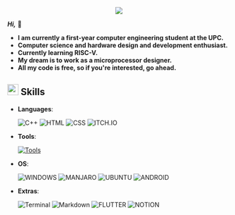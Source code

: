 <p align="center">
  <a href="https://github.com/DenverCoder1/readme-typing-svg"><img src="https://readme-typing-svg.herokuapp.com?font=Time+New+Roman&color=31F742&size=25&center=true&vCenter=true&width=600&height=100&lines=Hi,+I'm+Mounaim+Chakroun+🐢;Computer+Science+Student;Active+Learner/Researcher;Hardware+Design+and+Development+Enthusiast"></a>


***Hi,*** 🐢
  
- **I am currently a first-year computer engineering student at the UPC.**
- **Computer science and hardware design and development enthusiast.**
- **Currently learning RISC-V.**
- **My dream is to work as a microprocessor designer.**
- **All my code is free, so if you're interested, go ahead.**


## <img src="https://media2.giphy.com/media/QssGEmpkyEOhBCb7e1/giphy.gif?cid=ecf05e47a0n3gi1bfqntqmob8g9aid1oyj2wr3ds3mg700bl&rid=giphy.gif" width ="25"><b> Skills</b>


- **Languages**:
    
    ![C++](https://img.shields.io/badge/C++%20-%2300599C.svg?style=for-the-badge&logo=c%2B%2B&logoColor=white)
    ![HTML](https://img.shields.io/badge/HTML5-E34F26?style=for-the-badge&logo=html5&logoColor=white)
    ![CSS](https://img.shields.io/badge/CSS3-1572B6?style=for-the-badge&logo=css3&logoColor=white)
    ![ITCH.IO](https://img.shields.io/badge/Itch.io-FA5C5C?style=for-the-badge&logo=itchdotio&logoColor=white)

- **Tools**:

  [![Tools](https://skillicons.dev/icons?i=git,github,wordpress,godot,vim,vscode,powershell,cmake,latex,arduino&perline=5)](https://skillicons.dev)
  
- **OS**:

  ![WINDOWS](https://img.shields.io/badge/Windows-0078D6?style=for-the-badge&logo=windows&logoColor=white)
  ![MANJARO](https://img.shields.io/badge/manjaro-35BF5C?style=for-the-badge&logo=manjaro&logoColor=white)
  ![UBUNTU](https://img.shields.io/badge/Ubuntu-E95420?style=for-the-badge&logo=ubuntu&logoColor=white)
  ![ANDROID](https://img.shields.io/badge/Android-3DDC84?style=for-the-badge&logo=android&logoColor=white)

- **Extras**:

    ![Terminal](https://img.shields.io/badge/Terminal-%23054020?style=for-the-badge&logo=gnu-bash&logoColor=white)
    ![Markdown](https://img.shields.io/badge/markdown-%23000000.svg?style=for-the-badge&logo=markdown&logoColor=white)
    ![FLUTTER](https://img.shields.io/badge/Flutter-02569B?style=for-the-badge&logo=flutter&logoColor=white)
    ![NOTION](https://img.shields.io/badge/Notion-000000?style=for-the-badge&logo=notion&logoColor=white)


